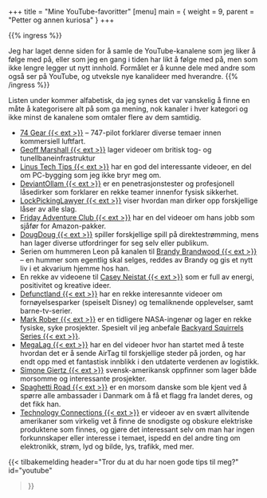 +++
title = "Mine YouTube-favoritter"
[menu]
main = { weight = 9, parent = "Petter og annen kuriosa" }
+++

{{% ingress %}}

Jeg har laget denne siden for å samle de YouTube-kanalene som jeg liker å følge med på, eller som
jeg en gang i tiden har likt å følge med på, men som ikke lengre legger ut nytt innhold. Formålet
er å kunne dele med andre som også ser på YouTube, og utveksle nye kanalideer med hverandre.
{{% /ingress %}}

Listen under kommer alfabetisk, da jeg synes det var vanskelig å finne en måte å kategorisere alt
på som ga mening, nok kanaler i hver kategori og ikke minst de kanalene som omtaler flere av dem
samtidig.

- [74 Gear {{< ext >}}][74gear] – 747-pilot forklarer diverse temaer innen kommersiell luftfart.
- [Geoff Marshall {{< ext >}}][GeoffMarshall] lager videoer om britisk tog- og
tunellbaneinfrastruktur
- [Linus Tech Tips {{< ext >}}][LinusTechTips] har en god del interessante videoer, en del om
PC-bygging som jeg ikke bryr meg om.
- [DeviantOllam {{< ext >}}][DeviantOllam] er en penetrasjonstester og profesjonell låsedirker som
forklarer en rekke teamer innenfor fysisk sikkerhet.
- [LockPickingLawyer {{< ext >}}][LockPickingLawyer] viser hvordan man dirker opp forskjellige låser
av alle slag.
- [Friday Adventure Club {{< ext >}}][FridayAdventureClub] har en del videoer om hans jobb som
sjåfør for Amazon-pakker.
- [DougDoug {{< ext >}}][DougDoug] spiller forskjellige spill på direktestrømming, mens han lager
diverse utfordringer for seg selv eller publikum.
- Serien om hummeren Leon på kanalen til [Brandy Brandwood {{< ext >}}][brandy] – en hummer som
egentlig skal selges, reddes av Brandy og gis et nytt liv i et akvarium hjemme hos han.
- En rekke av videoene til [Casey Neistat {{< ext >}}][casey] som er full av energi, positivitet og
kreative ideer.
- [Defunctland {{< ext >}}][Defunctland] har en rekke interesannte videoer om fornøyelsesparker
(speiselt Disney) og temaliknende opplevelser, samt barne-tv-serier.
- [Mark Rober {{< ext >}}][MarkRober] er en tidligere NASA-ingenør og lager en rekke fysiske, syke
prosjekter. Spesielt vil jeg anbefale
[Backyard Squirrels Series {{< ext >}}][BackyardSquirrelsSeries].
- [MegaLag {{< ext >}}][Megalag] har en del videoer hvor han startet med å teste hvordan det er å
sende AirTag til forskjellige steder på jorden, og har endt opp med et fantastisk innblikk i den
utdaterte verdenen av logistikk.
- [Simone Giertz {{< ext >}}][SimoneGiertz] svensk-amerikansk oppfinner som lager både morsomme og
interessante prosjekter.
- [Spaghetti Road {{< ext >}}][SpaghettiRoad] er en morsom danske som ble kjent ved å spørre alle
ambassader i Danmark om å få et flagg fra landet deres, og det fikk han.
- [Technology Connections {{< ext >}}][TechnologyConnections] er videoer av en svært allvitende
amerikaner som virkelig vet å finne de snodigste og obskure elektriske produktene som finnes, og
gjøre det interessant selv om man har ingen forkunnskaper eller interesse i temaet, ispedd en del
andre ting om elektronikk, strøm, lyd og bilde, lys, trafikk, med mer.

[74gear]: https://www.youtube.com/@74gear
[GeoffMarshall]: https://www.youtube.com/@geofftech2
[LinusTechTips]: https://www.youtube.com/@LinusTechTips
[DeviantOllam]: https://www.youtube.com/@DeviantOllam
[LockPickingLawyer]: https://www.youtube.com/@lockpickinglawyer
[FridayAdventureClub]: https://www.youtube.com/@FridayAdventureClub
[DougDoug]: https://www.youtube.com/@DougDoug
[brandy]: https://www.youtube.com/@Bradybrandwood
[casey]: https://www.youtube.com/@casey
[Defunctland]: https://www.youtube.com/@Defunctland
[MarkRober]: https://www.youtube.com/@MarkRober
[BackyardSquirrelsSeries]: https://www.youtube.com/playlist?list=PLgeXOVaJo_gl1ZIpbYyPRXzQner7-5j5k
[Megalag]: https://www.youtube.com/@MegaLag
[SimoneGiertz]: https://www.youtube.com/@simonegiertz
[SpaghettiRoad]: https://www.youtube.com/@SpaghettiRoad
[TechnologyConnections]: https://www.youtube.com/@TechnologyConnections

{{< tilbakemelding
header="Tror du at du har noen gode tips til meg?"
id="youtube"
>}}

